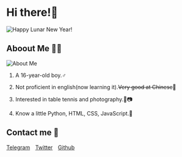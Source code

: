# Hi there!🎉

![Happy Lunar New Year!](https://cdn.jsdelivr.net/gh/Cicada000/Cicada000@420fcc3/Long.png)

## Aboout Me 👀💦

![About Me](https://github-readme-stats.vercel.app/api?username=Cicada000&show_icons=true&theme=tokyonight)

1. A 16-year-old boy.♂

2. Not proficient in english(now learning it).~~Very good at Chinese~~🤣

3. Interested in table tennis and photography.🏓📷

4. Know a little Python, HTML, CSS, JavaScript.🐍

## Contact me 💬

[Telegram](https://t.me/CicadaLYW)&emsp;[Twitter](https://twitter.com/Cicada0001)&emsp;[Github](https://github.com/Cicada000)





